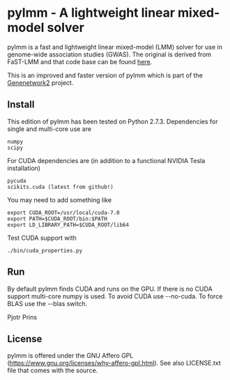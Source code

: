 # pylmm - A lightweight linear mixed-model solver

pylmm is a fast and lightweight linear mixed-model (LMM) solver for
use in genome-wide association studies (GWAS). The original is derived
from FaST-LMM and that code base can be found
[here](https://github.com/nickFurlotte/pylmm).

This is an improved and faster version of pylmm which is part of the
[Genenetwork2](https://github.com/genenetwork) project.

## Install

This edition of pylmm has been tested on Python 2.7.3. Dependencies for single
and multi-core use are

    numpy
    scipy

For CUDA dependencies are (in addition to a functional NVIDIA Tesla installation)

    pycuda
    scikits.cuda (latest from github!)

You may need to add something like

    export CUDA_ROOT=/usr/local/cuda-7.0
    export PATH=$CUDA_ROOT/bin:$PATH
    export LD_LIBRARY_PATH=$CUDA_ROOT/lib64

Test CUDA support with

    ./bin/cuda_properties.py

## Run

By default pylmm finds CUDA and runs on the GPU. If there is no CUDA
support multi-core numpy is used. To avoid CUDA use --no-cuda. To
force BLAS use the --blas switch.


Pjotr Prins

## License

pylmm is offered under the GNU Affero GPL (https://www.gnu.org/licenses/why-affero-gpl.html).
See also LICENSE.txt file that comes with the source.
